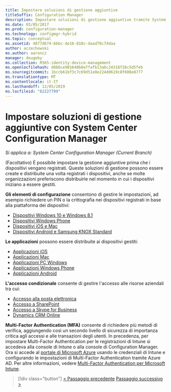```yaml
---
title: Impostare soluzioni di gestione aggiuntive
titleSuffix: Configuration Manager
description: Impostare soluzioni di gestione aggiuntive tramite System Center Configuration Manager.
ms.date: 03/05/2017
ms.prod: configuration-manager
ms.technology: configmgr-hybrid
ms.topic: conceptual
ms.assetid: 4877d674-6bbc-4e16-810c-daad70c74daa
author: aczechowski
ms.author: aaroncz
manager: dougeby
ms.collection: M365-identity-device-management
ms.openlocfilehash: d866ce901640b6e7fafb13a6c24318f26c5d5feb
ms.sourcegitcommit: 1bccb61bf3c7c69d51e0e224d0619c8f608e8777
ms.translationtype: MT
ms.contentlocale: it-IT
ms.lasthandoff: 12/05/2019
ms.locfileid: "62227799"
---
```

# <a name="set-up-additional-management-with-system-center-configuration-manager"></a>Impostare soluzioni di gestione aggiuntive con System Center Configuration Manager

*Si applica a: System Center Configuration Manager (Current Branch)*

(Facoltativo) È possibile impostare la gestione aggiuntive prima che i dispositivi vengano registrati. Queste soluzioni di gestione possono essere create e distribuite una volta registrati i dispositivi, anche se molte organizzazioni preferiscono distribuirle nel momento in cui i dispositivi iniziano a essere gestiti.

**Gli elementi di configurazione** consentono di gestire le impostazioni, ad esempio richiedere un PIN o la crittografia nei dispositivi registrati in base alla piattaforma dei dispositivi:
- [Dispositivi Windows 10 e Windows 8.1](create-configuration-items-for-windows-8.1-and-windows-10-devices-managed-without-the-client.md)
- [Dispositivi Windows Phone](create-configuration-items-for-windows-phone-devices-managed-without-the-client.md)
- [Dispositivi iOS e Mac](create-configuration-items-for-ios-and-mac-os-x-devices-managed-without-the-client.md)
- [Dispositivi Android e Samsung KNOX Standard](create-configuration-items-for-android-and-samsung-knox-devices-managed-without-the-client.md)

**Le applicazioni** possono essere distribuite ai dispositivi gestiti:
- [Applicazioni iOS](creating-ios-applications.md)
- [Applicazioni Mac](../../apps/get-started/creating-mac-computer-applications.md)
- [Applicazioni PC Windows](../../apps/get-started/creating-windows-applications.md)
- [Applicazioni Windows Phone](creating-windows-phone-applications.md)
- [Applicazioni Android](creating-android-applications.md)

**L'accesso condizionale** consente di gestire l'accesso alle risorse aziendali tra cui:  
- [Accesso alla posta elettronica](manage-email-access.md)
- [Accesso a SharePoint](manage-sharepoint-online-access.md)
- [Accesso a Skype for Business](manage-skype-for-business-online-access.md)
- [Dynamics CRM Online](manage-dynamics-crm-online-access.md)

**Multi-Factor Authentication (MFA)** consente di richiedere più metodi di verifica, aggiungendo così un secondo livello di sicurezza di importanza critica agli accessi e alle transazioni degli utenti.
In precedenza, per impostare Multi-Factor Authentication per le registrazioni di Intune si accedeva alla console di Intune o alla console di Configuration Manager. Ora si accede al [portale di Microsoft Azure](https://manage.windowsazure.com) usando le credenziali di Intune e configurando le impostazioni di Multi-Factor Authentication tramite Azure AD. Per altre informazioni, vedere [Multi-Factor Authentication per Microsoft Intune](https://aka.ms/mfa_ad).

> [!div class="button"]
> [< Passaggio precedente](enable-platform-enrollment.md)  [Passaggio successivo >](verify-mdm-configuration.md)
